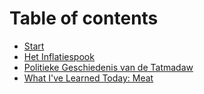 # Table of contents

* [Start](README.md)
* [Het Inflatiespook](inflatiespook.md)
* [Politieke Geschiedenis van de Tatmadaw](politieke-geschiedenis-van-de-tatmadaw.md)
* [What I've Learned Today: Meat](what-ive-learned-today-meat.md)


